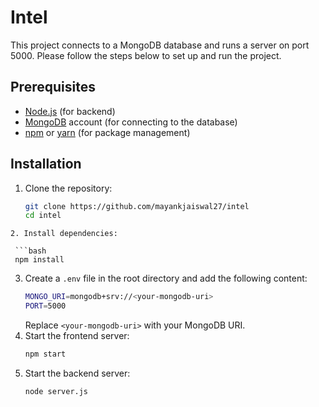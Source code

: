 # Intel

This project connects to a MongoDB database and runs a server on port 5000. Please follow the steps below to set up and run the project.

## Prerequisites

- [Node.js](https://nodejs.org/en/) (for backend)
- [MongoDB](https://www.mongodb.com/) account (for connecting to the database)
- [npm](https://www.npmjs.com/) or [yarn](https://yarnpkg.com/) (for package management)

## Installation

1. Clone the repository:
   ```bash
   git clone https://github.com/mayankjaiswal27/intel
   cd intel
  ```
2. Install dependencies:

   ```bash
   npm install
   ```
3. Create a `.env` file in the root directory and add the following content:
   ```bash
   MONGO_URI=mongodb+srv://<your-mongodb-uri>
   PORT=5000
   ```
   Replace `<your-mongodb-uri>` with your MongoDB URI.
4. Start the frontend server:
   ```bash
   npm start
   ```
5. Start the backend server:
   ```bash
   node server.js
   ```